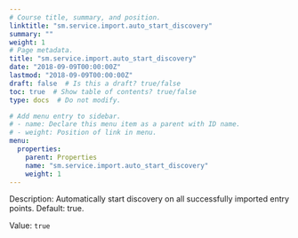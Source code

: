 ```yaml
---
# Course title, summary, and position.
linktitle: "sm.service.import.auto_start_discovery"
summary: ""
weight: 1
# Page metadata.
title: "sm.service.import.auto_start_discovery"
date: "2018-09-09T00:00:00Z"
lastmod: "2018-09-09T00:00:00Z"
draft: false  # Is this a draft? true/false
toc: true  # Show table of contents? true/false
type: docs  # Do not modify.

# Add menu entry to sidebar.
# - name: Declare this menu item as a parent with ID name.
# - weight: Position of link in menu.
menu:
  properties:
    parent: Properties
    name: "sm.service.import.auto_start_discovery"
    weight: 1
---
```


Description: Automatically start discovery on all successfully imported entry points. Default: true.


Value: `true`